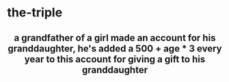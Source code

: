 # the-triple
<h2 align="center">a grandfather of a girl made an account for his granddaughter, he's added a 500 + age * 3 every year to this account for giving a gift to his granddaughter</h2>

